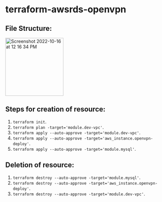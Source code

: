# terraform-awsrds-openvpn

## File Structure:
<img width="181" alt="Screenshot 2022-10-16 at 12 16 34 PM" src="https://user-images.githubusercontent.com/45258145/196022198-ced77fb2-7aca-4b56-81fa-4329e2e13892.png">


## Steps for creation of resource:
1. `terraform init`.
2. `terraform plan -target='module.dev-vpc'`.
3. `terraform apply --auto-approve -target='module.dev-vpc'`.
4. `terraform apply --auto-approve -target='aws_instance.openvpn-deploy'`.
5. `terraform apply --auto-approve -target='module.mysql'`.

## Deletion of resource:
1. `terraform destroy --auto-approve -target='module.mysql'`.
2. `terraform destroy --auto-approve -target='aws_instance.openvpn-deploy'`.
3. `terraform destroy --auto-approve -target='module.dev-vpc'`.
